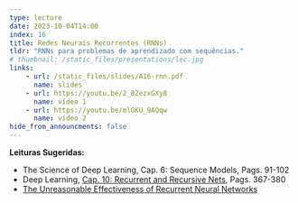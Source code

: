 ```yaml
---
type: lecture
date: 2023-10-04T14:00
index: 16
title: Redes Neurais Recorrentes (RNNs)
tldr: "RNNs para problemas de aprendizado com sequências."
# thumbnail: /static_files/presentations/lec.jpg
links: 
    - url: /static_files/slides/A16-rnn.pdf
      name: slides
    - url: https://youtu.be/2_8ZezxGXy8
      name: vídeo 1
    - url: https://youtu.be/mlGKU_9AQqw
      name: vídeo 2
hide_from_announcments: false
---
```

**Leituras Sugeridas:**
- The Science of Deep Learning, Cap. 6: Sequence Models, Pags. 91-102
- Deep Learning, [Cap. 10: Recurrent and Recursive Nets](https://www.deeplearningbook.org/contents/rnn.html), Pags. 367-380
- [The Unreasonable Effectiveness of Recurrent Neural Networks](https://karpathy.github.io/2015/05/21/rnn-effectiveness/)